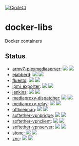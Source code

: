 [![CircleCI](https://circleci.com/gh/mitsutaka/docker-libs.svg?style=svg)](https://circleci.com/gh/mitsutaka/docker-libs)

# docker-libs

Docker containers

## Status

- [armv7-plexmediaserver](https://cloud.docker.com/repository/docker/mitsutaka/armv7-plexmediaserver): ![](https://img.shields.io/docker/pulls/mitsutaka/armv7-plexmediaserver.svg) ![](https://img.shields.io/docker/build/mitsutaka/armv7-plexmediaserver.svg)
- [ejabberd](https://cloud.docker.com/repository/docker/mitsutaka/ejabberd): ![](https://img.shields.io/docker/pulls/mitsutaka/ejabberd.svg) ![](https://img.shields.io/docker/build/mitsutaka/ejabberd.svg)
- [fluentd](https://cloud.docker.com/repository/docker/mitsutaka/fluentd): ![](https://img.shields.io/docker/pulls/mitsutaka/fluentd.svg) ![](https://img.shields.io/docker/build/mitsutaka/fluentd.svg)
- [ipmi_exporter](https://cloud.docker.com/repository/docker/mitsutaka/ipmi_exporter): ![](https://img.shields.io/docker/pulls/mitsutaka/ipmi_exporter.svg) ![](https://img.shields.io/docker/build/mitsutaka/ipmi_exporter.svg)
- [jenkins](https://cloud.docker.com/repository/docker/mitsutaka/jenkins): ![](https://img.shields.io/docker/pulls/mitsutaka/jenkins.svg) ![](https://img.shields.io/docker/build/mitsutaka/jenkins.svg)
- [mediaproxy-dispatcher](https://cloud.docker.com/repository/docker/mitsutaka/mediaproxy-dispatcher): ![](https://img.shields.io/docker/pulls/mitsutaka/mediaproxy-dispatcher.svg) ![](https://img.shields.io/docker/build/mitsutaka/mediaproxy-dispatcher.svg)
- [mediaproxy-relay](https://cloud.docker.com/repository/docker/mitsutaka/mediaproxy-relay): ![](https://img.shields.io/docker/pulls/mitsutaka/mediaproxy-relay.svg) ![](https://img.shields.io/docker/build/mitsutaka/mediaproxy-relay.svg)
- [offlineimap](https://cloud.docker.com/repository/docker/mitsutaka/offlineimap): ![](https://img.shields.io/docker/pulls/mitsutaka/offlineimap.svg) ![](https://img.shields.io/docker/build/mitsutaka/offlineimap.svg)
- [softether-vpnbridge](https://cloud.docker.com/repository/docker/mitsutaka/softether-vpnbridge): ![](https://img.shields.io/docker/pulls/mitsutaka/softether-vpnbridge.svg) ![](https://img.shields.io/docker/build/mitsutaka/softether-vpnbridge.svg)
- [softether-vpnclient](https://cloud.docker.com/repository/docker/mitsutaka/softether-vpnclient): ![](https://img.shields.io/docker/pulls/mitsutaka/softether-vpnclient.svg) ![](https://img.shields.io/docker/build/mitsutaka/softether-vpnclient.svg)
- [softether-vpnserver](https://cloud.docker.com/repository/docker/mitsutaka/softether-vpnserver): ![](https://img.shields.io/docker/pulls/mitsutaka/softether-vpnserver.svg) ![](https://img.shields.io/docker/build/mitsutaka/softether-vpnserver.svg)
- [stone](https://cloud.docker.com/repository/docker/mitsutaka/stone): ![](https://img.shields.io/docker/pulls/mitsutaka/stone.svg) ![](https://img.shields.io/docker/build/mitsutaka/stone.svg)
- [znc](https://cloud.docker.com/repository/docker/mitsutaka/znc): ![](https://img.shields.io/docker/pulls/mitsutaka/znc.svg) ![](https://img.shields.io/docker/build/mitsutaka/znc.svg)
